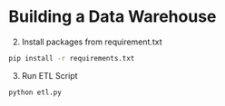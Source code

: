 # Building a Data Warehouse

2. Install packages from requirement.txt
```sh
pip install -r requirements.txt
```

3. Run ETL Script
```sh
python etl.py
```
